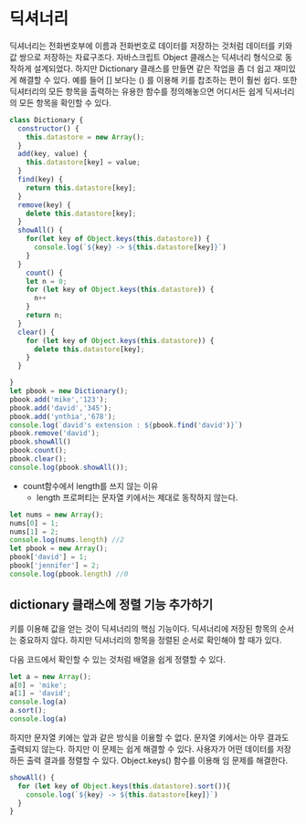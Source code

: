 # 딕셔너리

딕셔너리는 전화번호부에 이름과 전화번호로 데이터를 저장하는 것처럼 데이터를 키와 값 쌍으로 저장하는 자료구조다. 
자바스크립트  Object 클래스는 딕셔너리 형식으로 동작하게 설계되었다. 
하지만 Dictionary 클래스를 만들면 같은 작업을 좀 더 쉽고 재미있게 해결할 수 있다. 예를 들어 [] 보다는 () 를 이용해 키를 찹조하는 편이 훨씬 쉽다.
또한 딕셔터리의 모든 항목을 출력하는 유용한 함수를 정의해놓으면 어디서든 쉽게 딕셔너리의 모든 항목을 확인할 수 있다. 

```js
class Dictionary {
  constructor() {
    this.datastore = new Array();
  }
  add(key, value) {
    this.datastore[key] = value;
  }
  find(key) {
    return this.datastore[key];
  }
  remove(key) {
    delete this.datastore[key];
  }
  showAll() {
    for(let key of Object.keys(this.datastore)) {
      console.log(`${key} -> ${this.datastore[key]}`)
    }
  }
    count() {
    let n = 0;
    for (let key of Object.keys(this.datastore)) {
      n++
    }
    return n;
  }
  clear() {
    for (let key of Object.keys(this.datastore)) {
      delete this.datastore[key];
    }
  }

}
let pbook = new Dictionary();
pbook.add('mike','123');
pbook.add('david','345');
pbook.add('ynthia','678');
console.log(`david's extension : ${pbook.find('david')}`)
pbook.remove('david');
pbook.showAll()
pbook.count();
pbook.clear();
console.log(pbook.showAll());


```
+ count함수에서 length를 쓰지 않는 이유
  + length 프로퍼티는 문자열 키에서는 제대로 동작하지 않는다. 

```js
let nums = new Array();
nums[0] = 1;
nums[1] = 2;
console.log(nums.length) //2
let pbook = new Array();
pbook['david'] = 1;
pbook['jennifer'] = 2;
console.log(pbook.length) //0

```
## dictionary 클래스에 정렬 기능 추가하기 
키를 이용해 값을 얻는 것이 딕셔너리의 핵심 기능이다. 딕셔너리에 저장된 항목의 순서는 중요하지 않다. 하지만 딕셔너리의 항목을 정렬된 순서로 확인해야 할 때가 있다. 

다음 코드에서 확인할 수 있는 것처럼 배열을 쉽게 정렬할 수 있다. 
```js
let a = new Array();
a[0] = 'mike';
a[1] = 'david';
console.log(a)
a.sort();
console.log(a)
```
하지만 문자열 키에는 앞과 같은 방식을 이용할 수 없다. 문자열 키에서는 아무 결과도 출력되지 않는다. 
하지만 이 문제는 쉽게 해결할 수 있다. 사용자가 어떤 데이터를 저장하든 출력 결과를 정렬할 수 있다. 
Object.keys() 함수를 이용해 임 문제를 해결한다. 

```js
showAll() {
  for (let key of Object.keys(this.datastore).sort()){
    console.log(`${key} -> ${this.datastore[key]}`)
  }
}
```
